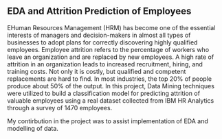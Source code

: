 ## EDA and Attrition Prediction of Employees

EHuman Resources Management (HRM) has become one of the essential interests of managers and decision-makers in almost all types of businesses to adopt plans for correctly discovering highly qualified employees. Employee attrition refers to the percentage of workers who leave an organization and are replaced by new employees. A high rate of attrition in an organization leads to increased recruitment, hiring, and training costs. Not only it is costly, but qualified and competent replacements are hard to find. In most industries, the top 20% of people produce about 50% of the output. In this project, Data Mining techniques were utilized to build a classification model for predicting attrition of valuable employees using a real dataset collected from IBM HR Analytics through a survey of 1470 employees.

My contirbution in the project was to assist implementation of EDA and modelling of data.
